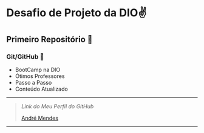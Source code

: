 # Desafio de Projeto da DIO✌️
## Primeiro Repositório 👶

### Git/GitHub 💛

* BootCamp na DIO
* Ótimos Professores
* Passo a Passo
* Conteúdo Atualizado

---

> _Link do Meu Perfil do GitHub_
>
> [André Mendes](https://github.com/BRbod)

---

